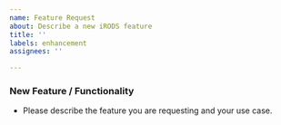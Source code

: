 ```yaml
---
name: Feature Request
about: Describe a new iRODS feature
title: ''
labels: enhancement
assignees: ''

---
```


### New Feature / Functionality

- Please describe the feature you are requesting and your use case.
